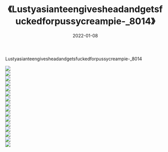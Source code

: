 ﻿---
layout: post
title:  《Lustyasianteengivesheadandgetsfuckedforpussycreampie-_8014》
date:   2022-01-08
img: http://imgx.orgx.ga/漏D/2022/Lustyasianteengivesheadandgetsfuckedforpussycreampie-_8014/000.jpg
categories: [美女, 清纯, 唯美]
---

Lustyasianteengivesheadandgetsfuckedforpussycreampie-_8014

  ![](http://imgx.orgx.ga/漏D/2022/Lustyasianteengivesheadandgetsfuckedforpussycreampie-_8014/001.jpg) <br> ![](http://imgx.orgx.ga/漏D/2022/Lustyasianteengivesheadandgetsfuckedforpussycreampie-_8014/002.jpg) <br> ![](http://imgx.orgx.ga/漏D/2022/Lustyasianteengivesheadandgetsfuckedforpussycreampie-_8014/003.jpg) <br> ![](http://imgx.orgx.ga/漏D/2022/Lustyasianteengivesheadandgetsfuckedforpussycreampie-_8014/004.jpg) <br> ![](http://imgx.orgx.ga/漏D/2022/Lustyasianteengivesheadandgetsfuckedforpussycreampie-_8014/005.jpg) <br> ![](http://imgx.orgx.ga/漏D/2022/Lustyasianteengivesheadandgetsfuckedforpussycreampie-_8014/006.jpg) <br> ![](http://imgx.orgx.ga/漏D/2022/Lustyasianteengivesheadandgetsfuckedforpussycreampie-_8014/007.jpg) <br> ![](http://imgx.orgx.ga/漏D/2022/Lustyasianteengivesheadandgetsfuckedforpussycreampie-_8014/008.jpg) <br> ![](http://imgx.orgx.ga/漏D/2022/Lustyasianteengivesheadandgetsfuckedforpussycreampie-_8014/009.jpg) <br> ![](http://imgx.orgx.ga/漏D/2022/Lustyasianteengivesheadandgetsfuckedforpussycreampie-_8014/010.jpg) <br> ![](http://imgx.orgx.ga/漏D/2022/Lustyasianteengivesheadandgetsfuckedforpussycreampie-_8014/011.jpg) <br> ![](http://imgx.orgx.ga/漏D/2022/Lustyasianteengivesheadandgetsfuckedforpussycreampie-_8014/012.jpg) <br> ![](http://imgx.orgx.ga/漏D/2022/Lustyasianteengivesheadandgetsfuckedforpussycreampie-_8014/013.jpg) <br> ![](http://imgx.orgx.ga/漏D/2022/Lustyasianteengivesheadandgetsfuckedforpussycreampie-_8014/014.jpg) <br> ![](http://imgx.orgx.ga/漏D/2022/Lustyasianteengivesheadandgetsfuckedforpussycreampie-_8014/015.jpg) <br> ![](http://imgx.orgx.ga/漏D/2022/Lustyasianteengivesheadandgetsfuckedforpussycreampie-_8014/016.jpg) <br>